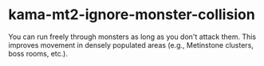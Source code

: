 # kama-mt2-ignore-monster-collision

You can run freely through monsters as long as you don't attack them.
This improves movement in densely populated areas (e.g., Metinstone clusters, boss rooms, etc.).
